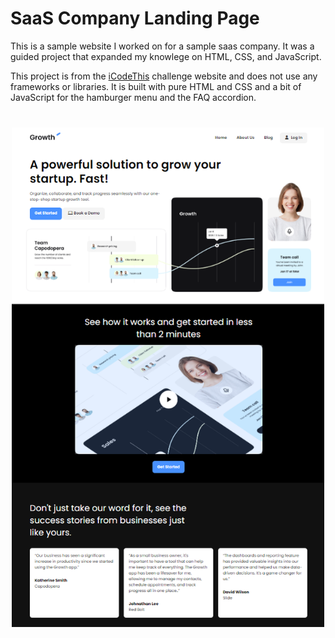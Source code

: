 # SaaS Company Landing Page

This is a sample website I worked on for a sample saas company. It was a guided project that expanded my knowlege on HTML, CSS, and JavaScript.

This project is from the [iCodeThis](https://icodethis.com/?ref=traversy) challenge website and does not use any frameworks or libraries. It is built with pure HTML and CSS and a bit of JavaScript for the hamburger menu and the FAQ accordion.

<img src="./images/screen.png" width="500" style="display:block;margin: 40px auto" />
